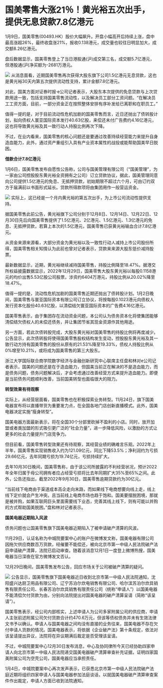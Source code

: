 # 国美零售大涨21％！黄光裕五次出手，提供无息贷款7.8亿港元

1月9日，国美零售(00493.HK）股价大幅飙升。开盘小幅高开后持续上涨，盘中最高涨超26%，最终收盘涨21%，报收0.138港元，成交量也较往日明显加大，成交额8.26亿港元。

盘后数据显示，国美零售登上了当日港股通(沪)成交第三名，成交额5.7亿港元，但港股通(沪)净买额为-2681万港元。

![](https://inews.gtimg.com/newsapp_bt/0/15602370600/1000)
从消息面看，近期国美零售再次获得大股东旗下公司1.5亿港元无息贷款，这也是黄光裕30天内第五次提供流动性支持，累计金额7.8亿港元。

对此，国美方面对证券时报·e公司记者表示，大股东本次提供的免息贷款与上次贷款用途一致，包括支持国美零售流动性，以及解决员工部分工资问题。“在解决员工工资方面，目前，一部分资金正在按照整体安排有序补发给已离职和在职员工。”

值得一提的是，对于目前流动性危机加剧的国美零售而言，近日还抛出了债转股计划，拟向债权人寰亚国际资本发行40.63亿股，来偿还未付广告费约4.16亿港元，这也将导致黄光裕及其一致行动人持股比例再次下降。

不过，在业内看来，国美零售的核心问题还是要通过改善持续经营能力来提升自身造血能力，此外，通过资产重组引入具有产业资本属性的战投或能帮助国美早日脱困。

**借款合计7.8亿港元**

1月6日，国美零售发布自愿性公告称，公司与国美管理有限公司（“国美管理”，为一家由公司控股股东黄光裕全资拥有之公司）订立贷款协议，据此，国美管理同意向公司提供1.5亿港元的免息、无抵押贷款，初始期限不超过六个月，可由订约双方于届满前以书面形式延长。贷款所得款项将由集团用作一般营运资金。

![](https://inews.gtimg.com/newsapp_bt/0/15602370609/1000)
实际上，这已经是一个月内黄光裕的第五次出手，为上市公司流动性提供支持。

据国美零售此前公告，黄光裕旗下公司分别于12月8日、12月14日、12月22日、12月30日先后向国美零售提供了1.5亿港元、2亿港元、1.5亿港元、1.3亿港元的免息、无抵押贷款，若算上本次的1.5亿港元，国美零售已获黄光裕输血合计7.8亿港元。

从资金来源来源看，大部分资金为黄光裕以及一致性行动人减持上市公司股份所得，国美零售相关知情认为此前也曾对记者表示，贷款来来源大股东低价减持股票。

最新数据显示，近期，黄光裕继续减持国美零售，持股比例降至18.47%。据港交所权益披露数据显示，2022年12月29日，国美零售大股东黄光裕以每股0.1158港元的均价出售5.53亿股公司股票，涉资约6404万港元，持股比例从20.02%降至18.47%。

值得一提的是，流动性危机加剧的国美零售近期还抛出了债转股计划。1月2日晚间，国美零售与寰亚国际资本有限公司订立协议，将按每股0.1023港元向债权人发行资本化股份40.63亿股，以清偿结欠寰亚国际资本的广告费4.16亿港元。

国美零售表示，由于集团存在流动资金问题，本公司认为债务资本化将使集团能够清偿结欠债权人的未偿还债务，并让集团节省其现金资源作其他用途。

另一方面，若此次债转股完成，大股东黄光裕对国美零售的持股比例将再度减少。公告显示，此次债转股将使得国美零售股权结构发生变动，控股股东黄光裕及其一致行动方持有国美零售的股份从原有的21.53%降至19.33%，债权人持股比例从0%增至10.21%，或将成为国美零售的第三大股东。

浙江大学国际联合商学院数字经济与金融创新研究中心联席主任盘和林对e公司记者表示，国美的问题还是在于造血能力，但国美当前正在解决的不是造血能力，而是债务问题，债务问题解决后，才会考虑通过改善经营方式来提升造血能力。即便是当前债务问题顺利改善，当前国美转型也面临很大的阻力。

**转型效果有待观察**

实际上，从经营层面看，国美零售也在积极探索业务转型。11月24日，旗下国美电器宣布将以直播带货为重要发力点，在全国各地门店创新直播模式。此外，国美电器决定实施“瘦身转型”。

国美电器方面最新表示，将在全国30个分部里砍掉不盈利的小店。同时，放开加盟或者类加盟的形式吸引更广泛的“社会力量”，进一步降低风险，以激励的方式让更多的社会力量提升门店竞争力。

但目前看，国美零售转型效果还有待观察，其经营业绩的确难言乐观。2022年上半年，国美零售实现销售收入约为121.09亿元，同比下降53.5%；净利润约为亏损29.66亿元，去年同期亏损为19.74亿元，亏损持续扩大。

去年10月30日晚间，国美零售称，由于该公司所披露的不利经营状况，预计2022年全年归属于母公司拥有者应占经营亏损将比去年同期扩大35%至65%之间。此外，公告还指出，截至2022年9月30日，国美零售逾期贷款约为30亿元。

“当前线下电商由于渠道成本高企走向末路，而如果线下电商想要向线上走，线上线下定价就会产生冲突。且当前线上电商市场也趋于饱和。国美要摆脱困境，那就是被并购，如果互联网巨头里面需要线下业态，完善其线上线下，则有可能以并购的方式帮助国美脱困。”盘和林对记者表示。

**国美电器近期陷入风波**

债务问题也让国美零售旗下国美电器近期陷入了被申请破产清算的风波。

11月29日，认证名称为中城院要案中心的账户在微博发文称，国美电器有限公司因拖欠供应商数百万货款，经催要不能偿还，被向北京市第一中级人民法院破产法庭申请破产清算，法院已启动审查。随着该消息12月1日一度登上微博热搜，国美电器当日深夜在官方微博发文否认。

12月29日晚间，国美零售发布公告，回应市场关于公司被破产清算的疑问。

![](https://inews.gtimg.com/newsapp_bt/0/15602370754/1000)
公告显示，国美零售旗下国美电器近日收到北京市第一中级人民法院通知，沈阳盛兴达厨卫用品有限公司、辽宁苏泊尔炊电销售有限公司、哈尔滨苏泊尔炊具销售有限责任公司、长春苏泊尔炊具销售有限责任公司（统称“申请人”）以国美电器不能清偿欠付货款为由，分别向法院提出对国美电器的破产清算呈请（简称“该呈请”）。

国美零售表示，经公司内部核实，上述申请人为公司多家附属公司的供应商，申请人主张前述附属公司欠付货款合计约470.6万元，但该等债权债务并未有生效法律文书予以确认。申请人与国美电器之间均没有直接的业务往来，国美电器不存在欠付申请人货款的情况。国美电器表示，将依据《企业破产法》第十条规定，依法对该呈请提出异议，法院将在异议期满后裁定是否受理该呈请。

不过，中城院要案中心12月30日发布消息，中心及协同律所今天已经协助四家申请人向北京市第一中级人民法院递交国美电器破产清算审查补充证据，证明四家国美附属公司为空壳公司，国美电器应当承担责任。

1月4日，中城院要案中心再次发声表示，已获悉北京市第一中级人民法院破产法庭近期将组织四家申请人与国美电器参加法庭谈话，以就国美电器破产清算审查案件作出裁定，申请人方面已收到法院通知。


